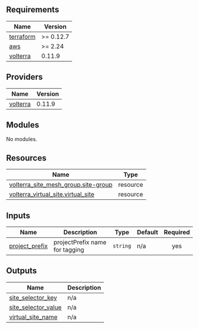 <!-- BEGIN_TF_DOCS -->
## Requirements

| Name | Version |
|------|---------|
| <a name="requirement_terraform"></a> [terraform](#requirement\_terraform) | >= 0.12.7 |
| <a name="requirement_aws"></a> [aws](#requirement\_aws) | >= 2.24 |
| <a name="requirement_volterra"></a> [volterra](#requirement\_volterra) | 0.11.9 |

## Providers

| Name | Version |
|------|---------|
| <a name="provider_volterra"></a> [volterra](#provider\_volterra) | 0.11.9 |

## Modules

No modules.

## Resources

| Name | Type |
|------|------|
| [volterra_site_mesh_group.site-group](https://registry.terraform.io/providers/volterraedge/volterra/0.11.9/docs/resources/site_mesh_group) | resource |
| [volterra_virtual_site.virtual_site](https://registry.terraform.io/providers/volterraedge/volterra/0.11.9/docs/resources/virtual_site) | resource |

## Inputs

| Name | Description | Type | Default | Required |
|------|-------------|------|---------|:--------:|
| <a name="input_project_prefix"></a> [project\_prefix](#input\_project\_prefix) | projectPrefix name for tagging | `string` | n/a | yes |

## Outputs

| Name | Description |
|------|-------------|
| <a name="output_site_selector_key"></a> [site\_selector\_key](#output\_site\_selector\_key) | n/a |
| <a name="output_site_selector_value"></a> [site\_selector\_value](#output\_site\_selector\_value) | n/a |
| <a name="output_virtual_site_name"></a> [virtual\_site\_name](#output\_virtual\_site\_name) | n/a |
<!-- END_TF_DOCS -->